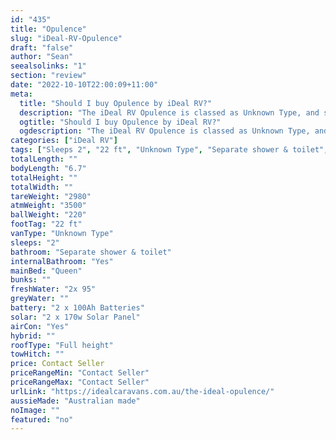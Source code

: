 ```yaml
---
id: "435"
title: "Opulence"
slug: "iDeal-RV-Opulence"
draft: "false"
author: "Sean"
seealsolinks: "1"
section: "review"
date: "2022-10-10T22:00:09+11:00"
meta:
  title: "Should I buy Opulence by iDeal RV?"
  description: "The iDeal RV Opulence is classed as Unknown Type, and sleeps 2 people. It is Australian made and comes in at 22 ft. It generally has Separate shower & toilet."
  ogtitle: "Should I buy Opulence by iDeal RV?"
  ogdescription: "The iDeal RV Opulence is classed as Unknown Type, and sleeps 2 people. It is Australian made and comes in at 22 ft. It generally has Separate shower & toilet."
categories: ["iDeal RV"]
tags: ["Sleeps 2", "22 ft", "Unknown Type", "Separate shower & toilet", "Full height", "Price Unknown", "Australian made"]
totalLength: ""
bodyLength: "6.7"
totalHeight: ""
totalWidth: ""
tareWeight: "2980"
atmWeight: "3500"
ballWeight: "220"
footTag: "22 ft"
vanType: "Unknown Type"
sleeps: "2"
bathroom: "Separate shower & toilet"
internalBathroom: "Yes"
mainBed: "Queen"
bunks: ""
freshWater: "2x 95"
greyWater: ""
battery: "2 x 100Ah Batteries"
solar: "2 x 170w Solar Panel"
airCon: "Yes"
hybrid: ""
roofType: "Full height"
towHitch: ""
price: Contact Seller
priceRangeMin: "Contact Seller"
priceRangeMax: "Contact Seller"
urlLink: "https://idealcaravans.com.au/the-ideal-opulence/"
aussieMade: "Australian made"
noImage: ""
featured: "no"
---
```


